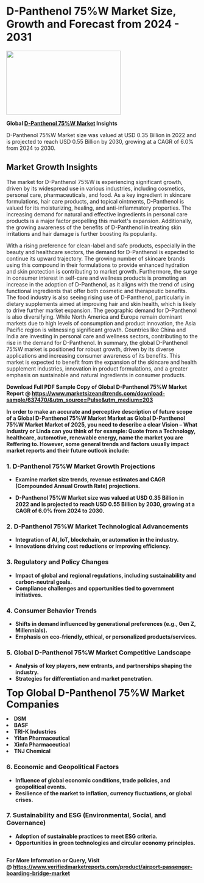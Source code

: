 <H1>D-Panthenol 75%W Market Size, Growth and Forecast from 2024 - 2031</H1><img class="aligncenter size-medium wp-image-584254" src="https://thirdeyenews.in/wp-content/uploads/2024/09/Global-Market-Research-300x168.jpeg" alt="" width="300" height="168" /><p><strong>Global&nbsp;<a href="https://www.marketsizeandtrends.com/download-sample/637470/&amp;utm_source=Pulse&amp;utm_medium=203">D-Panthenol 75%W Market</a> Insights</strong></p><p>D-Panthenol 75%W Market size was valued at USD 0.35 Billion in 2022 and is projected to reach USD 0.55 Billion by 2030, growing at a CAGR of 6.0% from 2024 to 2030.</p><p><h2>Market Growth Insights</h2> <p>The market for D-Panthenol 75%W is experiencing significant growth, driven by its widespread use in various industries, including cosmetics, personal care, pharmaceuticals, and food. As a key ingredient in skincare formulations, hair care products, and topical ointments, D-Panthenol is valued for its moisturizing, healing, and anti-inflammatory properties. The increasing demand for natural and effective ingredients in personal care products is a major factor propelling this market's expansion. Additionally, the growing awareness of the benefits of D-Panthenol in treating skin irritations and hair damage is further boosting its popularity.</p> <p><strong></strong></p> <p>With a rising preference for clean-label and safe products, especially in the beauty and healthcare sectors, the demand for D-Panthenol is expected to continue its upward trajectory. The growing number of skincare brands using this compound in their formulations to provide enhanced hydration and skin protection is contributing to market growth. Furthermore, the surge in consumer interest in self-care and wellness products is promoting an increase in the adoption of D-Panthenol, as it aligns with the trend of using functional ingredients that offer both cosmetic and therapeutic benefits. The food industry is also seeing rising use of D-Panthenol, particularly in dietary supplements aimed at improving hair and skin health, which is likely to drive further market expansion. The geographic demand for D-Panthenol is also diversifying. While North America and Europe remain dominant markets due to high levels of consumption and product innovation, the Asia Pacific region is witnessing significant growth. Countries like China and India are investing in personal care and wellness sectors, contributing to the rise in the demand for D-Panthenol. In summary, the global D-Panthenol 75%W market is positioned for robust growth, driven by its diverse applications and increasing consumer awareness of its benefits. This market is expected to benefit from the expansion of the skincare and health supplement industries, innovation in product formulations, and a greater emphasis on sustainable and natural ingredients in consumer products.</p> <p><strong></p><p><span class=""><strong>Download Full PDF Sample Copy of Global D-Panthenol 75%W Market Report</strong> @ <a href="https://www.marketsizeandtrends.com/download-sample/637470/&amp;utm_source=Pulse&amp;utm_medium=203" target="_blank">https://www.marketsizeandtrends.com/download-sample/637470/&amp;utm_source=Pulse&amp;utm_medium=203</a></span></p><p>In order to make an accurate and perceptive description of future scope of a Global&nbsp;D-Panthenol 75%W Market Market as Global&nbsp;D-Panthenol 75%W Market Market of 2025, you need to describe a clear Vision &ndash; What Industry or Linda can you think of for example: Quote from a Technology, healthcare, automotive, renewable energy, name the market you are Reffering to. However, some general trends and factors usually impact market reports and their future outlook include:</p><h3>1.&nbsp;<strong>D-Panthenol 75%W Market Growth Projections</strong></h3><ul><li>Examine market size trends, revenue estimates and CAGR (Compounded Annual Growth Rate) projections.</li><li><p>D-Panthenol 75%W Market size was valued at USD 0.35 Billion in 2022 and is projected to reach USD 0.55 Billion by 2030, growing at a CAGR of 6.0% from 2024 to 2030.</p></li></ul><h3>2.&nbsp;<strong>D-Panthenol 75%W Market Technological Advancements</strong></h3><ul><li>Integration of AI, IoT, blockchain, or automation in the industry.</li><li>Innovations driving cost reductions or improving efficiency.</li></ul><h3>3.&nbsp;<strong>Regulatory and Policy Changes</strong></h3><ul><li>Impact of global and regional regulations, including sustainability and carbon-neutral goals.</li><li>Compliance challenges and opportunities tied to government initiatives.</li></ul><h3>4.&nbsp;<strong>Consumer Behavior Trends</strong></h3><ul><li>Shifts in demand influenced by generational preferences (e.g., Gen Z, Millennials).</li><li>Emphasis on eco-friendly, ethical, or personalized products/services.</li></ul><h3>5.&nbsp;<strong>Global D-Panthenol 75%W Market Competitive Landscape</strong></h3><ul><li>Analysis of key players, new entrants, and partnerships shaping the industry.</li><li>Strategies for differentiation and market penetration.</li></ul><p data-pm-slice="1 1 []"><span style="color: inherit; font-family: inherit; font-size: 25px;">Top Global D-Panthenol 75%W Market Companies</span></p><div class="" data-test-id=""><p><li>DSM</li><li> BASF</li><li> TRI-K Industries</li><li> Yifan Pharmaceutical</li><li> Xinfa Pharmaceutical</li><li> TNJ Chemical</li></p></div><h3>6.&nbsp;<strong>Economic and Geopolitical Factors</strong></h3><ul><li>Influence of global economic conditions, trade policies, and geopolitical events.</li><li>Resilience of the market to inflation, currency fluctuations, or global crises.</li></ul><h3>7.&nbsp;<strong>Sustainability and ESG (Environmental, Social, and Governance)</strong></h3><ul><li>Adoption of sustainable practices to meet ESG criteria.</li><li>Opportunities in green technologies and circular economy principles.</li></ul><h2><strong style="font-size: 14px;">For More Information or Query, Visit @&nbsp;</strong><a style="background-color: #ffffff; font-size: 14px;" href="https://www.marketsizeandtrends.com/report/d-panthenol-75-w-market/" target="_blank">https://www.verifiedmarketreports.com/product/airport-passenger-boarding-bridge-market</a></h2>
